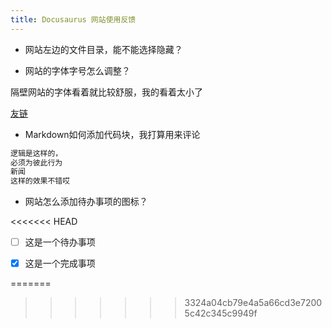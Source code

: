```yaml
---
title: Docusaurus 网站使用反馈
---
```


- 网站左边的文件目录，能不能选择隐藏？


- 网站的字体字号怎么调整？

隔壁网站的字体看着就比较舒服，我的看着太小了

[友链](https://anselroom.vercel.app/)



- Markdown如何添加代码块，我打算用来评论
  
```jsx title="我的评论"
逻辑是这样的，
必须为彼此行为
新闻
这样的效果不错哎
```


- 网站怎么添加待办事项的图标？

<<<<<<< HEAD
- [ ] 这是一个待办事项
- [X] 这是一个完成事项


=======
>>>>>>> 3324a04cb79e4a5a66cd3e72005c42c345c9949f




